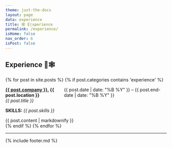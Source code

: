 ```yaml
---
theme: just-the-docs
layout: page
data: experience
title: 🕸️ E|xperience
permalink: /experience/
isHome: false
nav_order: 6
isPost: false
---
```


## Experience 🦜🕸️

<div class="posts">
  {% for post in site.posts %}
    {% if post.categories contains 'experience' %}
      <div class="experience-entry">
        <p style="display: flex; justify-content: space-between;">
          <span>
            <strong><a href="{{ post.link }}" target="_blank">{{ post.company }}</a>, {{ post.location }}</strong><br>
            <em>{{ post.title }}</em>
          </span>
          <span>{{ post.date | date: "%B %Y" }} – {{ post.end-date | date: "%B %Y" }}</span>
        </p>
        <p>
          <strong>SKILLS: </strong><em>{{ post.skills }}</em>
        </p>
        {{ post.content | markdownify }}
      </div>
    {% endif %}
  {% endfor %}
</div>

---

{% include footer.md %}
